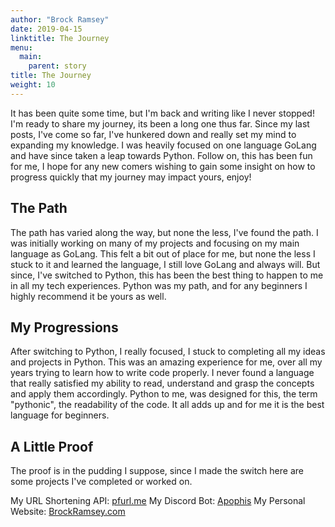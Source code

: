 ```yaml
---
author: "Brock Ramsey"
date: 2019-04-15
linktitle: The Journey
menu:
  main:
    parent: story
title: The Journey
weight: 10
---
```

It has been quite some time, but I'm back and writing like I never stopped! I'm ready to share my journey, its been a long one thus far. Since my last posts, I've come so far, I've hunkered down and really set my mind to expanding my knowledge. I was heavily focused on one language GoLang and have since taken a leap towards Python. Follow on, this has been fun for me, I hope for any new comers wishing to gain some insight on how to progress quickly that my journey may impact yours, enjoy!

## The Path
The path has varied along the way, but none the less, I've found the path. I was initially working on many of my projects and focusing on my main language as GoLang. This felt a bit out of place for me, but none the less I stuck to it and learned the language, I still love GoLang and always will. But since, I've switched to Python, this has been the best thing to happen to me in all my tech experiences. Python was my path, and for any beginners I highly recommend it be yours as well.

## My Progressions
After switching to Python, I really focused, I stuck to completing all my ideas and projects in Python. This was an amazing experience for me, over all my years trying to learn how to write code properly. I never found a language that really satisfied my ability to read, understand and grasp the concepts and apply them accordingly. Python to me, was designed for this, the term "pythonic", the readability of the code. It all adds up and for me it is the best language for beginners.

## A Little Proof
The proof is in the pudding I suppose, since I made the switch here are some projects I've completed or worked on.

My URL Shortening API: [pfurl.me](http://pfurl.me)
My Discord Bot: [Apophis](https://github.com/packetfire/apophis)
My Personal Website: [BrockRamsey.com](http://brockramsey.com)
